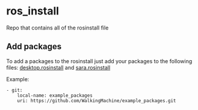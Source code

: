 # ros_install
Repo that contains all of the rosinstall file


## Add packages

To add a packages to the rosinstall just add your packages to the following files: [desktop.rosinstall](desktop.rosinstall) and [sara.rosinstall](sara.rosinstall)

Example:
```
- git:
    local-name: example_packages
    uri: https://github.com/WalkingMachine/example_packages.git
```
